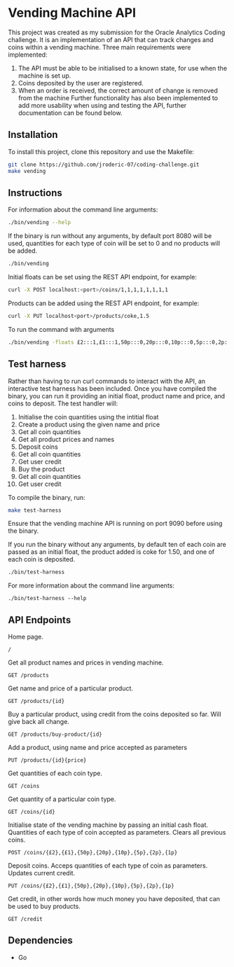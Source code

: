 # Vending Machine API
This project was created as my submission for the Oracle Analytics Coding challenge. It is an implementation of an API that can track changes and coins within a vending machine.
Three main requirements were implemented:
1. The API must be able to be initialised to a known state, for use when the machine is set up.
2. Coins deposited by the user are registered.
3. When an order is received, the correct amount of change is removed from the machine
Further functionality has also been implemented to add more usability when using and testing the API, further documentation can be found below.

## Installation
To install this project, clone this repository and use the Makefile:
```bash
git clone https://github.com/jroderic-07/coding-challenge.git
make vending
```

## Instructions
For information about the command line arguments:
```bash
./bin/vending --help
```

If the binary is run without any arguments, by default port 8080 will be used, quantities for each type of coin will be set to 0 and no products will be added.
```bash
./bin/vending
```

Initial floats can be set using the REST API endpoint, for example:
```bash
curl -X POST localhost:<port>/coins/1,1,1,1,1,1,1,1
```

Products can be added using the REST API endpoint, for example:
```bash
curl -X PUT localhost<port>/products/coke,1.5
```

To run the command with arguments
```bash
./bin/vending -floats £2:::1,£1:::1,50p:::0,20p:::0,10p:::0,5p:::0,2p:::0,1p:::0 -products coke:::1.5 -port :9090
```

## Test harness
Rather than having to run curl commands to interact with the API, an interactive test harness has been included.
Once you have compiled the binary, you can run it providing an initial float, product name and price, and coins to deposit.
The test handler will:
1. Initialise the coin quantities using the intitial float
2. Create a product using the given name and price
3. Get all coin quantities
4. Get all product prices and names
5. Deposit coins
6. Get all coin quantities
7. Get user credit
8. Buy the product
9. Get all coin quantities
10. Get user credit

To compile the binary, run:
```bash
make test-harness
```

Ensure that the vending machine API is running on port 9090 before using the binary.

If you run the binary without any arguments, by default ten of each coin are passed as an initial float, the product added is coke for 1.50, and one of each coin is deposited.
```bash
./bin/test-harness
```

For more information about the command line arguments:
```
./bin/test-harness --help
```

## API Endpoints
Home page.
```
/
```

Get all product names and prices in vending machine.
```
GET /products
```

Get name and price of a particular product.
```
GET /products/{id}
```

Buy a particular product, using credit from the coins deposited so far. Will give back all change.
```
GET /products/buy-product/{id}
```

Add a product, using name and price accepted as parameters
```
PUT /products/{id}{price}
```

Get quantities of each coin type.
```
GET /coins
```

Get quantity of a particular coin type.
```
GET /coins/{id}
```

Initialise state of the vending machine by passing an initial cash float. Quantities of each type of coin accepted as parameters. Clears all previous coins.
```
POST /coins/{£2},{£1},{50p},{20p},{10p},{5p},{2p},{1p}
```

Deposit coins. Acceps quantities of each type of coin as parameters. Updates current credit.
```
PUT /coins/{£2},{£1},{50p},{20p},{10p},{5p},{2p},{1p}
```

Get credit, in other words how much money you have deposited, that can be used to buy products.
```
GET /credit
```

## Dependencies
- Go

